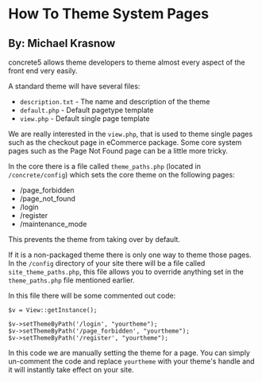 How To Theme System Pages
=========
By: Michael Krasnow
---------

concrete5 allows theme developers to theme almost every aspect of the front end very easily.

A standard theme will have several files:

- `description.txt` - The name and description of the theme
- `default.php` - Default pagetype template
- `view.php` - Default single page template

We are really interested in the `view.php`, that is used to theme single pages such as the checkout page in eCommerce package. Some core system pages such as the Page Not Found page can be a little more tricky.

In the core there is a file called `theme_paths.php` (located in `/concrete/config`) which sets the core theme on the following pages:

- /page\_forbidden
- /page\_not\_found
- /login
- /register
- /maintenance_mode

This prevents the theme from taking over by default.

If it is a non-packaged theme there is only one way to theme those pages. In the `/config` directory of your site there will be a file called `site_theme_paths.php`, this file allows you to override anything set in the `theme_paths.php` file mentioned earlier.

In this file there will be some commented out code:

	$v = View::getInstance();

	$v->setThemeByPath('/login', "yourtheme");
	$v->setThemeByPath('/page_forbidden', "yourtheme");
	$v->setThemeByPath('/register', "yourtheme");
	
In this code we are manually setting the theme for a page. You can simply un-comment the code and replace `yourtheme` with your theme's handle and it will instantly take effect on your site.
